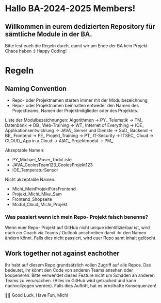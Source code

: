 # Hallo BA-2024-2025 Members!
## Willkommen in eurem dedizierten Repository für sämtliche Module in der BA.
Bitte lest euch die Regeln durch, damit wir am Ende der BA kein Projekt-Chaos haben :)
Happy Coding!

# Regeln

## Naming Convention
- Repo- oder Projektnamen starten immer mit der Modulbezeichnung
- Repo- oder Projektnamen beinhalten entweder den Namen des Projektteams, Namen der Projektmitglieder oder des Projektes.

Liste der Modulbezeichnungen:
Algorithmen -> PY_
Telematik -> TM_
Datenbank -> DB_
Web-Training -> WT_
Internet of Everything -> IOE_
Applikationsentwicklung -> JAVA_
Server und Dienste -> SuD_
Backend -> BE_
Frontend -> FE_
Projekt_Training -> PT_
IT-Security -> ITSEC_
Cloud -> CLOUD_
App in a Cloud -> AIAC_
Projektmodul -> PM_

Akzeptable Namen:
- PY_Michael_Moser_TodoListe
- JAVA_CoolesTeam123_CoolesProjekt123
- IOE_TemperaturSensor

Nicht akzeptable Namen:
- Michi_MeinProjektFürsFrontend
- Projekt_Michi_Mike_Sam
- Frontend_Shopseite
- Modul_Cloud_Michi_Projekt

### Was passiert wenn ich mein Repo- Projekt falsch benenne?
Wenn euer Repo- Projekt auf GitHub nicht unique identifizierbar ist, wird euch ein Coach via Teams / Outlook anschreiben damit ihr den Namen ändern könnt. Falls dies nicht passiert, wird euer Repo samt Inhalt gelöscht.

## Work together not against eachother
Ihr habt auf diesem Repo grundsätzlich vollen Zugriff auf alle Repos. Das bedeutet, ihr könnt den Code von anderen Teams ansehen oder kooperieren. Bitte verwendet dieses Feature nicht um Schaden an anderen Teams zu verursachen. (Alles im GitHub wird getracked und kann nachvollzogen werden). Falls dies Auftritt, hat es ernsthafte Konsequenzen!

🙋‍♀️ Good Luck, Have Fun, Michi
